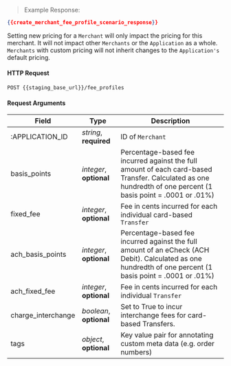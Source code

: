 > Example Response:

```json
{{create_merchant_fee_profile_scenario_response}}
```

Setting new pricing for a `Merchant` will only impact the pricing for this merchant. It will not impact other `Merchants` or the `Application` as a whole. `Merchants` with custom pricing will not inherit changes to the `Application's` default pricing.

#### HTTP Request

`POST {{staging_base_url}}/fee_profiles`

#### Request Arguments

Field | Type | Description
----- | ---- | -----------
:APPLICATION_ID | *string*, **required** | ID of `Merchant`
basis_points | *integer*, **optional** | Percentage-based fee incurred against the full amount of each card-based Transfer. Calculated as one hundredth of one percent (1 basis point = .0001 or .01%)
fixed_fee | *integer*, **optional** | Fee in cents incurred for each individual card-based `Transfer`
ach_basis_points | *integer*, **optional** | Percentage-based fee incurred against the full amount of an eCheck (ACH Debit). Calculated as one hundredth of one percent (1 basis point = .0001 or .01%)
ach_fixed_fee | *integer*, **optional** | Fee in cents incurred for each individual `Transfer`
charge_interchange | *boolean*, **optional** | Set to True to incur interchange fees for card-based Transfers.
tags | *object*, **optional** | Key value pair for annotating custom meta data (e.g. order numbers)
